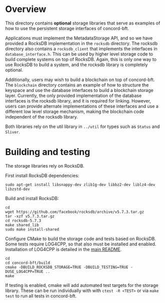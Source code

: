 # Overview
This directory contains **optional** storage libraries that serve as examples of how
to use the persistent storage interfaces of concord-bft.

Applications must implement the MetadataStorage API, and so we have provided a
RocksDB implementation in the `rocksdb` directory. The rocksdb directory also
contains a `rocksdb_client` that implements the interfaces in
`database_interface.h`. This can be used by higher level storage code to build
complete systems on top of RocksDB. Again, this is only one way to use RocksDB
to build a system, and the rocksdb library is completely optional.

Additionally, users may wish to build a blockchain on top of concord-bft. The
`blockchain` directory contains an example of how to structure the keyspace and
use the database interfaces to build a blockchain storage layer. Currently, the
only provided implementation of the database interfaces is the rocksdb library,
and it is required for linking. However, users can provide alternate
implementations of these interfaces and use a different low level storage
mechanism, making the blockchain code independent of the rocksdb library.

Both libraries rely on the util library in `../util` for types such as `Status`
and `Sliver`.

# Building and testing

The storage libraries rely on RocksDB.

First install RocksDB dependencies:

```shell
sudo apt-get install libsnappy-dev zlib1g-dev libbz2-dev liblz4-dev libzstd-dev
```

Build and install RocksDB:

```shell
cd
wget https://github.com/facebook/rocksdb/archive/v5.7.3.tar.gz
tar -xzf v5.7.3.tar.gz
cd rocksdb-5.7.3
make shared_lib
sudo make install-shared
```

Configure CMake to build the storage code and tests based on RocksDB. Some tests
require LOG4CPP, so that also must be installed and enabled. Installation of
LOG4CPP is detailed in the [main
README](https://github.com/vmware/concord-bft/blob/master/README.md).

```shell
cd
cd concord-bft/build
cmake -DBUILD_ROCKSDB_STORAGE=TRUE -DBUILD_TESTING=TRUE -DUSE_LOG4CPP=TRUE ..
make
```

If testing is enabled, cmake will add automated test targets for the storage
library. These can be run individually with with `ctest -R <TEST>` or via `make
test` to run all tests in concord-bft.

